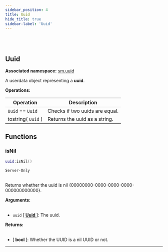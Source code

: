 ```yaml
---
sidebar_position: 4
title: Uuid
hide_title: true
sidebar-label: 'Uuid'
---
```


<br></br>

## Uuid

**Associated namespace:** [sm.uuid](/docs/Game-Script-Environment/Static-Functions/sm.uuid)

A userdata object representing a <strong>uuid</strong>.

<strong>Operations:</strong>

| Operation   | Description |
| ----------- | ----------- |
| <code>Uuid</code> == <code>Uuid</code> | Checks if two uuids are equal. |
| tostring( <code>Uuid</code> ) | Returns the uuid as a string. |

## Functions

### isNil

```lua
uuid:isNil()
```
<code>Server-Only</code> <br></br>

Returns whether the uuid is nil {00000000-0000-0000-0000-000000000000}.

<strong>Arguments:</strong> <br></br>

- <code>uuid</code> [<strong> <a href="/docs/Terrain-Script-Environment/Userdata/Uuid"> Uuid </a> </strong>]: The uuid.

<strong>Returns:</strong> <br></br>

- [<strong> bool </strong>]: Whether the UUID is a nil UUID or not.

---


























